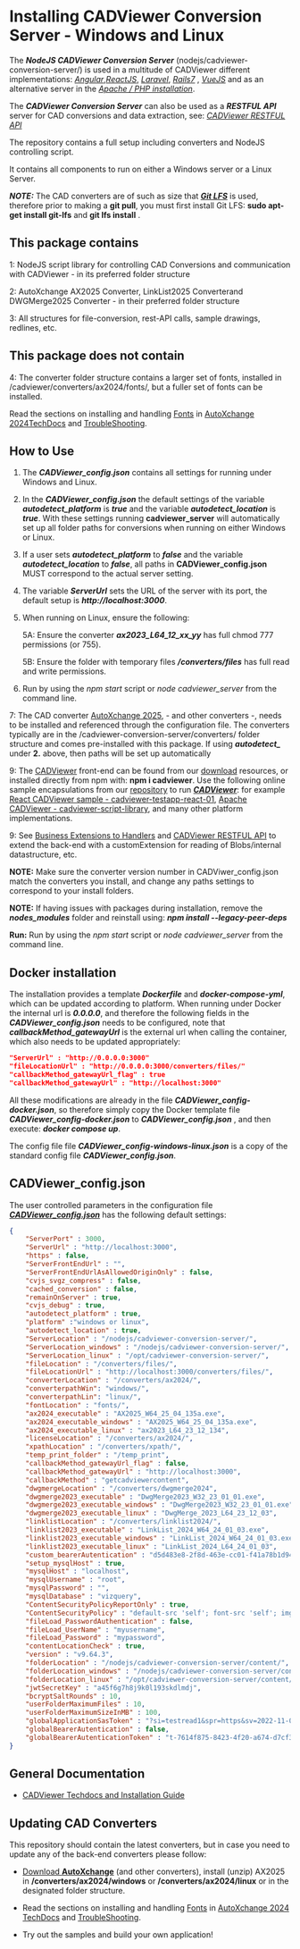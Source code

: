 # Installing CADViewer Conversion Server - Windows and Linux

The ***NodeJS CADViewer Conversion Server*** (nodejs/cadviewer-conversion-server/) is used in a multitude of CADViewer different implementations: *[Angular](https://github.com/CADViewer/cadviewer-testapp-angular-v02)*,*[ReactJS](https://github.com/CADViewer/cadviewer-testapp-react-01)*, *[Laravel](https://github.com/CADViewer/cadviewer-script-library-laragon-laravel-sample-01)*, *[Rails7](https://github.com/CADViewer/cadviewer-testapp-rails7-01)* , *[VueJS](https://github.com/CADViewer/cadviewer-testapp-vue-01)* and as an alternative server in the *[Apache / PHP installation](https://github.com/CADViewer/cadviewer-script-library)*. 

The ***CADViewer Conversion Server*** can also be used as a ***RESTFUL API*** server for CAD conversions and data extraction, see: *[CADViewer RESTFUL API](https://github.com/CADViewer/CADViewer-REST-API-Conversion-Server)*

The repository contains a full setup including converters and NodeJS controlling script.

It contains all components to run on either a Windows server or a Linux Server.

***NOTE:*** The CAD converters are of such as size that ***[Git LFS](https://git-lfs.com/)*** is used, therefore prior to making a **git pull**, you must first install Git LFS: **sudo apt-get install git-lfs** and **git lfs install** .


## This package contains

1: NodeJS script library for controlling CAD Conversions and communication with CADViewer  - in its preferred folder structure

2: AutoXchange AX2025 Converter, LinkList2025 Converterand DWGMerge2025 Converter - in their preferred folder structure

3: All structures for file-conversion, rest-API calls, sample drawings, redlines, etc. 


## This package does not contain

4: The converter folder structure contains a larger set of fonts, installed in /cadviewer/converters/ax2024/fonts/, but a fuller set of fonts can be installed. 

Read the sections on installing and handling [Fonts](https://tailormade.com/ax2020techdocs/installation/fonts/) in [AutoXchange 2024TechDocs](https://tailormade.com/ax2020techdocs/) and [TroubleShooting](https://tailormade.com/ax2020techdocs/troubleshooting/).



## How to Use

1. The ***CADViewer_config.json*** contains all settings for running under Windows and Linux.

2. In the ***CADViewer_config.json*** the default settings of the variable ***autodetect_platform*** is ***true*** and the variable ***autodetect_location*** is  ***true***. With these settings running **cadviewer_server** will automatically set up all folder paths for conversions when running on either Windows or Linux. 

3. If a user sets ***autodetect_platform*** to ***false*** and the variable ***autodetect_location*** to  ***false***, all paths in **CADViewer_config.json** MUST correspond to the actual server setting. 

4. The variable ***ServerUrl*** sets the URL of the server with its port, the default setup is ***http://localhost:3000***.

5. When running on Linux, ensure the following:

    5A: Ensure the converter ***ax2023_L64_12_xx_yy*** has full chmod 777 permissions (or 755).
   
    5B: Ensure the folder with temporary files ***/converters/files*** has full read and write permissions. 

6. Run by using the *npm start* script or *node cadviewer_server* from the command line.
 

7: The CAD converter [AutoXchange 2025](https://cadviewer.com/alldownloads/autoxchange), - and other converters -, needs to be installed and referenced through the configuration file. The converters typically are in the /cadviewer-conversion-server/converters/ folder structure and comes pre-installed with this package. If using ***autodetect_*** under **2.** above, then paths will be set up automatically 

9: The [CADViewer](https://cadviewer.com/cadviewertechdocs) front-end can be found from our [download](https://cadviewer.com/download) resources, or installed directly from npm with: **npm i cadviewer**. Use the following online sample encapsulations from our [repository](https://github.com/CADViewer?tab=repositories) to run ***[CADViewer](https://github.com/CADViewer?tab=repositories)***: for example [React CADViewer sample - cadviewer-testapp-react-01](https://github.com/CADViewer/cadviewer-testapp-react-01), [Apache CADViewer - cadviewer-script-library](https://github.com/CADViewer/cadviewer-script-library), and many other platform implementations. 

9: See [Business Extensions to Handlers](https://cadviewer.com/cadviewertechdocs/handlers_business/) and [CADViewer RESTFUL API](https://cadviewer.com/cadviewertechdocs/rest_api/) to extend the back-end with a customExtension for reading of Blobs/internal datastructure, etc. 


**NOTE:** Make sure the converter version number in CADViwer_config.json match the converters you install, and change any paths settings to correspond to your install folders.  

**NOTE:** If having issues with packages during installation, remove the ***nodes_modules*** folder and reinstall using: ***npm install --legacy-peer-deps***

**Run:** Run by using the *npm start* script or *node cadviewer_server* from the command line.





## Docker installation

The installation provides a template ***Dockerfile*** and ***docker-compose-yml***, which can be updated according to platform. When running under Docker the internal url is ***0.0.0.0***, and therefore the following fields in the ***CADViewer_config.json*** needs to be configured, note that ***callbackMethod_gatewayUrl*** is the external url when calling the container, which also needs to be updated appropriately:

```json
"ServerUrl" : "http://0.0.0.0:3000"
"fileLocationUrl" : "http://0.0.0.0:3000/converters/files/"
"callbackMethod_gatewayUrl_flag" : true
"callbackMethod_gatewayUrl" : "http://localhost:3000"
```
All these modifications are already in the file ***CADViewer_config-docker.json***, so therefore simply copy the Docker template file ***CADViewer_config-docker.json*** to ***CADViewer_config.json*** , and then execute:  ***docker compose up***.

The config file file ***CADViewer_config-windows-linux.json*** is a copy of the standard config file ***CADViewer_config.json***.




## CADViewer_config.json

The user controlled parameters in the configuration file ***[CADViewer_config.json](https://github.com/CADViewer/cadviewer-conversion-server/blob/master/CADViewer_config.json)*** has the following default settings:

```json
{
    "ServerPort" : 3000,
    "ServerUrl" : "http://localhost:3000",
    "https" : false,
    "ServerFrontEndUrl" : "",
    "ServerFrontEndUrlAsAllowedOriginOnly" : false,
    "cvjs_svgz_compress" : false,
    "cached_conversion" : false,
    "remainOnServer" : true,
    "cvjs_debug" : true,
    "autodetect_platform" : true,
    "platform" :"windows or linux",
    "autodetect_location" : true,
    "ServerLocation" : "/nodejs/cadviewer-conversion-server/",
    "ServerLocation_windows" : "/nodejs/cadviewer-conversion-server/",
    "ServerLocation_linux" : "/opt/cadviewer-conversion-server/",
    "fileLocation" : "/converters/files/",
    "fileLocationUrl" : "http://localhost:3000/converters/files/", 
    "converterLocation" : "/converters/ax2024/",
    "converterpathWin": "windows/",
    "converterpathLin": "linux/",
    "fontLocation" : "fonts/",
    "ax2024_executable" : "AX2025_W64_25_04_135a.exe",
    "ax2024_executable_windows" : "AX2025_W64_25_04_135a.exe",
    "ax2024_executable_linux" : "ax2023_L64_23_12_134",
    "licenseLocation" : "/converters/ax2024/",
    "xpathLocation" : "/converters/xpath/",
    "temp_print_folder" : "/temp_print",
    "callbackMethod_gatewayUrl_flag" : false,
    "callbackMethod_gatewayUrl" : "http://localhost:3000",
    "callbackMethod" : "getcadviewercontent",
	"dwgmergeLocation" : "/converters/dwgmerge2024",
	"dwgmerge2023_executable" : "DwgMerge2023_W32_23_01_01.exe",
	"dwgmerge2023_executable_windows" : "DwgMerge2023_W32_23_01_01.exe",
	"dwgmerge2023_executable_linux" : "DwgMerge_2023_L64_23_12_03",
	"linklistLocation" : "/converters/linklist2024/",
	"linklist2023_executable" : "LinkList_2024_W64_24_01_03.exe",
	"linklist2023_executable_windows" : "LinkList_2024_W64_24_01_03.exe",
	"linklist2023_executable_linux" : "LinkList_2024_L64_24_01_03",
    "custom_bearerAutentication" : "d5d483e8-2f8d-463e-cc01-f41a78b1d94c",
    "setup_mysqlHost" : true,
    "mysqlHost" : "localhost",
    "mysqlUsername" : "root",
    "mysqlPassword" : "",
    "mysqlDatabase" : "vizquery",
    "ContentSecurityPolicyReportOnly" : true,
    "ContentSecurityPolicy" : "default-src 'self'; font-src 'self'; img-src 'self' https://cadviewer.com data:; script-src 'self' 'nonce-INSERTNONCE'; style-src 'self' 'unsafe-inline'; frame-src 'self'",
    "fileLoad_PasswordAuthentication" : false,
    "fileLoad_UserName" : "myusername",
    "fileLoad_Password" : "mypassword",
    "contentLocationCheck" : true,
    "version" : "v9.64.3",
    "folderLocation" : "/nodejs/cadviewer-conversion-server/content/",
    "folderLocation_windows" : "/nodejs/cadviewer-conversion-server/content/",
    "folderLocation_linux" : "/opt/cadviewer-conversion-server/content/",
    "jwtSecretKey" : "a45f6g7h8j9k0l193skdlmdj",
    "bcryptSaltRounds" : 10,
    "userFolderMaximumFiles" : 10,
    "userFolderMaximumSizeInMB" : 100,
    "globalApplicationSasToken" : "?si=testread1&spr=https&sv=2022-11-02&sr=c&sig=xx",
    "globalBearerAutentication" : false,
    "globalBearerAutenticationToken" : "t-7614f875-8423-4f20-a674-d7cf3096290e"
}
```


## General Documentation 

-   [CADViewer Techdocs and Installation Guide](https://cadviewer.com/cadviewertechdocs)



## Updating CAD Converters

This repository should contain the latest converters, but in case you need to update any of the back-end converters please follow: 

* [Download **AutoXchange**](/download/) (and other converters), install (unzip) AX2025 in **/converters/ax2024/windows** or **/converters/ax2024/linux** or in the designated folder structure.

* Read the sections on installing and handling [Fonts](https://tailormade.com/ax2020techdocs/installation/fonts/) in [AutoXchange 2024 TechDocs](https://tailormade.com/ax2020techdocs/) and [TroubleShooting](https://tailormade.com/ax2020techdocs/troubleshooting/).

* Try out the samples and build your own application!
 
 

